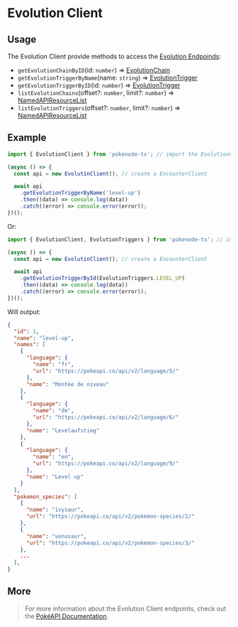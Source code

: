 # Evolution Client

## Usage

The Evolution Client provide methods to access the [Evolution Endpoinds](https://pokeapi.co/docs/v2#evolution-section):

- `getEvolutionChainByID`(id: `number`) => [EvolutionChain](typings/evolution-typings?id=evolution-chain)
- `getEvolutionTriggerByName`(name: `string`) => [EvolutionTrigger](typings/evolution-typings?id=evolution-trigger)
- `getEvolutionTriggerByID`(id: `number`) => [EvolutionTrigger](typings/evolution-typings?id=evolution-trigger)
- `listEvolutionChains`(offset?: `number`, limit?: `number`) => [NamedAPIResourceList](typings/common-typings?id=named-api-resource-list)
- `listEvolutionTriggers`(offset?: `number`, limit?: `number`) => [NamedAPIResourceList](typings/common-typings?id=named-api-resource-list)

## Example

```js
import { EvolutionClient } from 'pokenode-ts'; // import the EvolutionClient

(async () => {
  const api = new EvolutinClient(); // create a EncounterClient

  await api
    .getEvolutionTriggerByName('level-up')
    .then((data) => console.log(data))
    .catch((error) => console.error(error));
})();
```

Or:

```js
import { EvolutionClient, EvolutionTriggers } from 'pokenode-ts'; // import the EvolutionClient and the EvolutionTriggers enum

(async () => {
  const api = new EvolutinClient(); // create a EncounterClient

  await api
    .getEvolutionTriggerById(EvolutionTriggers.LEVEL_UP)
    .then((data) => console.log(data))
    .catch((error) => console.error(error));
})();
```

Will output:

```json
{
  "id": 1,
  "name": "level-up",
  "names": [
    {
      "language": {
        "name": "fr",
        "url": "https://pokeapi.co/api/v2/language/5/"
      },
      "name": "Montée de niveau"
    },
    {
      "language": {
        "name": "de",
        "url": "https://pokeapi.co/api/v2/language/6/"
      },
      "name": "Levelaufstieg"
    },
    {
      "language": {
        "name": "en",
        "url": "https://pokeapi.co/api/v2/language/9/"
      },
      "name": "Level up"
    }
  ],
  "pokemon_species": [
    {
      "name": "ivysaur",
      "url": "https://pokeapi.co/api/v2/pokemon-species/2/"
    },
    {
      "name": "venusaur",
      "url": "https://pokeapi.co/api/v2/pokemon-species/3/"
    },
    ...
  ],
}
```

## More

> For more information about the Evolution Client endpoints, check out the [PokéAPI Documentation](https://pokeapi.co/docs/v2#evolution-section).
